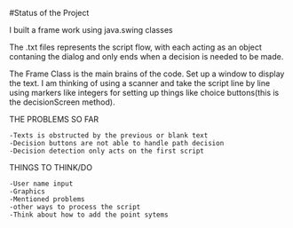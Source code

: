 #Status of the Project


I built a frame work using java.swing classes

The .txt files represents the script flow, with each acting as an object
contaning the dialog and only ends when a decision is needed to be made.

The Frame Class is the main brains of the code. Set up a window to display
the text. I am thinking of using a scanner and take the script line by line
using markers like integers for setting up things like choice buttons(this 
is the decisionScreen method).

THE PROBLEMS SO FAR

    -Texts is obstructed by the previous or blank text
    -Decision buttons are not able to handle path decision
    -Decision detection only acts on the first script

THINGS TO THINK/DO

    -User name input
    -Graphics
    -Mentioned problems 
    -other ways to process the script
    -Think about how to add the point sytems


